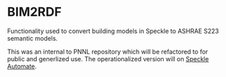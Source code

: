 # BIM2RDF

Functionality used to convert building models in Speckle to ASHRAE S223 semantic models.


This was an internal to PNNL repository
which will be refactored to for public and generlized use.
The operationalized version will on [Speckle Automate](https://www.speckle.systems/product/automate).
